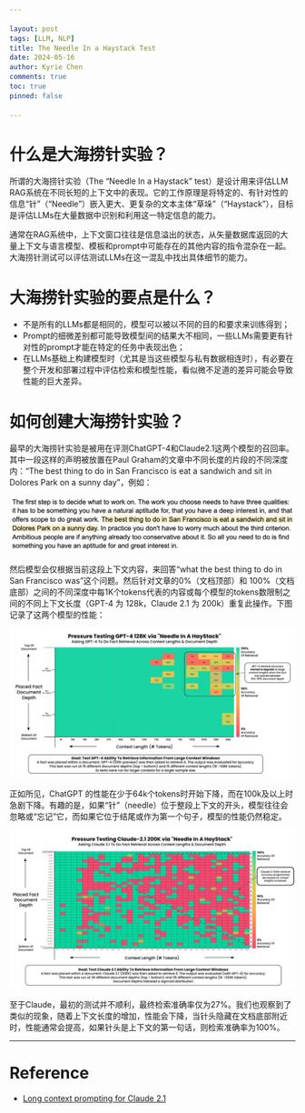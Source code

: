 ```yaml
---

layout: post
tags: [LLM, NLP]
title: The Needle In a Haystack Test
date: 2024-05-16
author: Kyrie Chen
comments: true
toc: true
pinned: false

---
```


# 什么是大海捞针实验？

所谓的大海捞针实验（The “Needle In a Haystack” test）是设计用来评估LLM RAG系统在不同长短的上下文中的表现。它的工作原理是将特定的、有针对性的信息“针”（“Needle”）嵌入更大、更复杂的文本主体“草垛”（“Haystack”），目标是评估LLMs在大量数据中识别和利用这一特定信息的能力。

通常在RAG系统中，上下文窗口往往是信息溢出的状态，从矢量数据库返回的大量上下文与语言模型、模板和prompt中可能存在的其他内容的指令混杂在一起。大海捞针测试可以评估测试LLMs在这一混乱中找出具体细节的能力。

# 大海捞针实验的要点是什么？

- 不是所有的LLMs都是相同的，模型可以被以不同的目的和要求来训练得到；
- Prompt的细微差别都可能导致模型间的结果大不相同，一些LLMs需要更有针对性的prompt才能在特定的任务中表现出色；
- 在LLMs基础上构建模型时（尤其是当这些模型与私有数据相连时），有必要在整个开发和部署过程中评估检索和模型性能，看似微不足道的差异可能会导致性能的巨大差异。

# 如何创建大海捞针实验？

最早的大海捞针实验是被用在评测ChatGPT-4和Claude2.1这两个模型的召回率。其中一段这样的声明被放置在Paul Graham的文章中不同长度的片段的不同深度内：“The best thing to do in San Francisco is eat a sandwich and sit in Dolores Park on a sunny day”，例如：

![img](https://raw.githubusercontent.com/kakack/kakack.github.io/master/_images/240516-1.png)

然后模型会仅根据当前这段上下文内容，来回答“what the best thing to do in San Francisco was”这个问题。然后针对文章的0%（文档顶部）和 100%（文档底部）之间的不同深度中每1K个tokens代表的内容或每个模型的tokens数限制之间的不同上下文长度（GPT-4 为 128k，Claude 2.1 为 200k）重复此操作。下图记录了这两个模型的性能：

![img](https://raw.githubusercontent.com/kakack/kakack.github.io/master/_images/240516-2.png)

正如所见，ChatGPT 的性能在少于64k个tokens时开始下降，而在100k及以上时急剧下降。有趣的是，如果“针”（needle）位于整段上下文的开头，模型往往会忽略或“忘记”它，而如果它位于结尾或作为第一个句子，模型的性能仍然稳定。

![img](https://raw.githubusercontent.com/kakack/kakack.github.io/master/_images/240516-3.png)

至于Claude，最初的测试并不顺利，最终检索准确率仅为27%。我们也观察到了类似的现象，随着上下文长度的增加，性能会下降，当针头隐藏在文档底部附近时，性能通常会提高，如果针头是上下文的第一句话，则检索准确率为100%。

---

# Reference

- [Long context prompting for Claude 2.1](https://www.anthropic.com/news/claude-2-1-prompting)